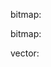bitmap:

<f-slider set="a" />

<f-slider set="b" />

<f-scene bitmap3>
  <f-box fill="red" stroke="none"  r="50" :scale="[get('b',0) / 100,get('b',0) / 100]" :rotation="get('a')" />
  <f-circle x="200" y="200" :position="[get('a'),get('a')]" :rotation="get('a')" r="50" />
</f-scene>

<f-scene vector3>
  <f-box fill="red" stroke="none"  r="50" :scale="[get('b',0) / 100,get('b',0) / 100]" :rotation="get('a')" />
  <f-circle x="200" y="200" :position="[get('a'),get('a')]" :rotation="get('a')" r="50" />
</f-scene>

bitmap:

<f-scene bitmap>
  <f-box fill="red" stroke="none"  r="50" :scale="[get('b',0) / 100,get('b',0) / 100]" :rotation="get('a')" />
  <f-circle x="200" y="200" :position="[get('a'),get('a')]" :rotation="get('a')" r="50" />
</f-scene>

vector:

<f-scene vector>
  <f-box fill="red" stroke="none" r="50" :scale="[get('b',0) / 100,get('b',0) / 100]" :rotation="get('a')" />
   <f-circle x="100" y="100" :position="[get('a'),get('a')]" :rotation="get('a')" r="50" />
</f-scene>
